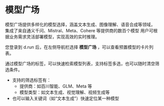 # 模型广场

模型广场提供多样化的模型选择，涵盖文本生成、图像理解、语音合成等领域，
集成了来自通义千问、Mistral、Meta、Cohere 等提供商的数百个模型
用户可根据业务需求灵活部署模型，实现高效的实时推理。

您登录到 d.run 后，在左侧导航栏选择 **模型广场** ，可以查看预置模型的卡片列表。

通过模型广场的标签，可以快速检索模型列表，支持标签多选，也可以随时清空筛选条件。

- 支持的筛选标签有：
    - 提供商：如百川智能、GLM、Meta 等
    - 模型类型：如文本生成、视觉理解、视频生成等
- 也可以输入关键词（如“文本生成”）快速定位某一种模型
